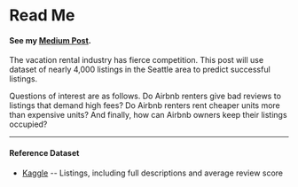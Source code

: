 
# Read Me

#### See my [Medium Post](https://bystrand.medium.com/how-to-ensure-your-airbnb-rental-gets-rented-4dd9b96bee99).

The vacation rental industry has fierce competition. This post will use dataset of nearly 4,000 listings in the Seattle area to predict successful listings.

Questions of interest are as follows. Do Airbnb renters give bad reviews to listings that demand high fees? Do Airbnb renters rent cheaper units more than expensive units? And finally, how can Airbnb owners keep their listings occupied?


- - -
#### Reference Dataset

* [Kaggle](https://www.kaggle.com/airbnb/seattle)  -- 
Listings, including full descriptions and average review score
   